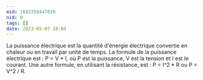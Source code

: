 ```yaml
---
mid: 1682358447830
nid: 0
tags: []
date: 2023-05-07 18:04
---
```


La puissance électrique est la quantité d'énergie électrique convertie en chaleur ou en travail par unité de temps. La formule de la puissance électrique est : P = V * I, où P est la puissance, V est la tension et I est le courant. Une autre formule, en utilisant la résistance, est : P = I^2 * R ou P = V^2 / R.
